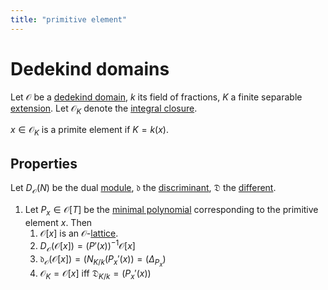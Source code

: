 ```yaml
---
title: "primitive element"
---
```


# Dedekind domains
Let $\mathcal{O}$ be a [dedekind domain](<notes/ntpy/Definitions/Algebraic Number Theory/dedekind domain.md>), $k$ its field of fractions, $K$ a finite separable [extension](<notes/ntpy/Definitions/Algebraic Number Theory/Field Theory/Field extension.md>). Let $\mathcal{O}_K$ denote the [integral closure](<notes/ntpy/Definitions/Ring theory/Integral element.md>).

$x\in\mathcal{O}_K$ is a primite element if $K=k(x)$.

## Properties
Let $D_\mathcal{O}(N)$ be the dual [module](<notes/ntpy/Definitions/Ring theory/Module.md>), $\mathfrak{d}$ the [discriminant](<notes/ntpy/Definitions/Algebraic Number Theory/discriminant.md>), $\mathfrak{D}$ the [different](<notes/ntpy/Definitions/Algebraic Number Theory/different.md>).
1. Let $P_x\in\mathcal{O}[T]$ be the [minimal polynomial](<>) corresponding to the primitive element  $x$. Then 
	1. $\mathcal{O}[x]$ is an $\mathcal{O}$-[lattice](<notes/ntpy/Definitions/Algebraic Number Theory/Lattice.md>).
	2. $D_\mathcal{O}(\mathcal{O}[x])=(P'(x))^{-1}\mathcal{O}[x]$
	3. $\mathfrak{d}_\mathcal{O}(\mathcal{O}[x])=(N_{K/k}(P_x'(x))=(\Delta_{P_x})$
	4. $\mathcal{O}_K=\mathcal{O}[x]$ iff $\mathfrak{D}_{K/k}=(P_x'(x))$